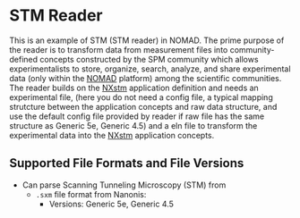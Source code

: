 # STM Reader
This is an example of STM (STM reader) in NOMAD. The prime purpose of the reader is to transform data from measurement files into community-defined concepts constructed by the SPM community which allows experimentalists to store, organize, search, analyze, and share experimental data (only within the [NOMAD](https://nomad-lab.eu/nomad-lab/) platform) among the scientific communities. The reader builds on the [NXstm](https://fairmat-nfdi.github.io/nexus_definitions/classes/contributed_definitions/NXstm.html#nxstm) application definition and needs an experimental file, (here you do not need a config file, a typical mapping strutcture between the application concepts and raw data structure, and use the default config file provided by reader if raw file has the same structure as Generic 5e, Generic 4.5) and a eln file to transform the experimental data into the [NXstm](https://fairmat-nfdi.github.io/nexus_definitions/classes/contributed_definitions/NXstm.html#nxstm) application concepts.

## Supported File Formats and File Versions

- Can parse Scanning Tunneling Microscopy (STM) from
    - `.sxm` file format from Nanonis:
        - Versions: Generic 5e, Generic 4.5